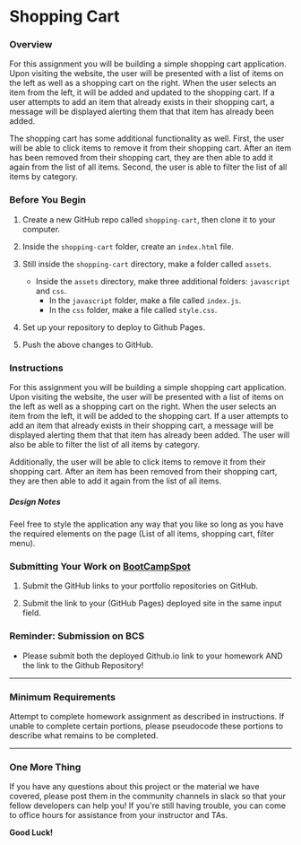 # Shopping Cart

### Overview

For this assignment you will be building a simple shopping cart application. Upon visiting the website, the user will be presented with a list of items on the left as well as a shopping cart on the right. When the user selects an item from the left, it will be added and updated to the shopping cart. If a user attempts to add an item that already exists in their shopping cart, a message will be displayed alerting them that that item has already been added. 

The shopping cart has some additional functionality as well. First, the user will be able to click items to remove it from their shopping cart. After an item has been removed from their shopping cart, they are then able to add it again from the list of all items. Second, the user is able to filter the list of all items by category.

### Before You Begin

1. Create a new GitHub repo called `shopping-cart`, then clone it to your computer.

2. Inside the `shopping-cart` folder, create an `index.html` file.

3. Still inside the `shopping-cart` directory, make a folder called `assets`.
   * Inside the `assets` directory, make three additional folders: `javascript` and `css`.
     * In the `javascript` folder, make a file called `index.js`.
     * In the `css` folder, make a file called `style.css`.

4. Set up your repository to deploy to Github Pages.

5. Push the above changes to GitHub. 

### Instructions

For this assignment you will be building a simple shopping cart application. Upon visiting the website, the user will be presented with a list of items on the left as well as a shopping cart on the right. When the user selects an item from the left, it will be added to the shopping cart. If a user attempts to add an item that already exists in their shopping cart, a message will be displayed alerting them that that item has already been added. The user will also be able to filter the list of all items by category.

<!-- Add to shopping cart - DONE! -->
 <!-- Do not add the same item to the cart - -->
 <!-- Filter list by category -->

Additionally, the user will be able to click items to remove it from their shopping cart. After an item has been removed from their shopping cart, they are then able to add it again from the list of all items.
<!-- Click on items to remove from cart - DONE! -->

##### Design Notes

Feel free to style the application any way that you like so long as you have the required elements on the page (List of all items, shopping cart, filter menu).

### Submitting Your Work on [BootCampSpot](https://www.bootcampspot-v2.com/)

1. Submit the GitHub links to your portfolio repositories on GitHub.

2. Submit the link to your (GitHub Pages) deployed site in the same input field.

### Reminder: Submission on BCS

* Please submit both the deployed Github.io link to your homework AND the link to the Github Repository!

- - -

### Minimum Requirements

Attempt to complete homework assignment as described in instructions. If unable to complete certain portions, please pseudocode these portions to describe what remains to be completed.

- - -

### One More Thing

If you have any questions about this project or the material we have covered, please post them in the community channels in slack so that your fellow developers can help you! If you're still having trouble, you can come to office hours for assistance from your instructor and TAs.

**Good Luck!**
